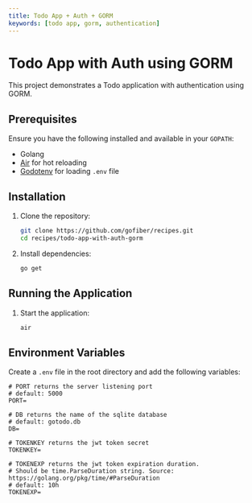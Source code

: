 ```yaml
---
title: Todo App + Auth + GORM
keywords: [todo app, gorm, authentication]
---
```


# Todo App with Auth using GORM

This project demonstrates a Todo application with authentication using GORM.

## Prerequisites

Ensure you have the following installed and available in your `GOPATH`:

- Golang
- [Air](https://github.com/air-verse/air) for hot reloading
- [Godotenv](https://github.com/joho/godotenv) for loading `.env` file

## Installation

1. Clone the repository:
    ```sh
    git clone https://github.com/gofiber/recipes.git
    cd recipes/todo-app-with-auth-gorm
    ```

2. Install dependencies:
    ```sh
    go get
    ```

## Running the Application

1. Start the application:
    ```sh
    air
    ```

## Environment Variables

Create a `.env` file in the root directory and add the following variables:

```shell
# PORT returns the server listening port
# default: 5000
PORT=

# DB returns the name of the sqlite database
# default: gotodo.db
DB=

# TOKENKEY returns the jwt token secret
TOKENKEY=

# TOKENEXP returns the jwt token expiration duration.
# Should be time.ParseDuration string. Source: https://golang.org/pkg/time/#ParseDuration
# default: 10h
TOKENEXP=
```
